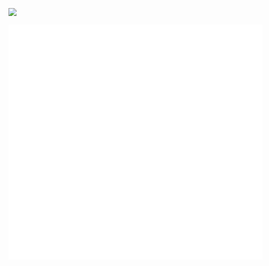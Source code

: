 ![](https://komarev.com/ghpvc/?username=Muhammad-Sarfaraz)


<p align="center">
  <img src="https://github.com/rumatarpin/rumatarpin/blob/main/github-metrics.svg" alt="Ruma Tarpin"> 
</p>

